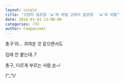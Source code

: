 ```yaml
---
layout: single
title: "고양이 입모양 'ω'의 비밀 고양이 입모양  'ω'의 비밀"
date: 2018-01-01 12:00:00
categories: 기타
author: Companimal
---
```


총구'라... 귀여운 것 같으면서도

입에 안 붙는데..?

총구, 다르게 부르는 사람 손~!

(^\_^)/
